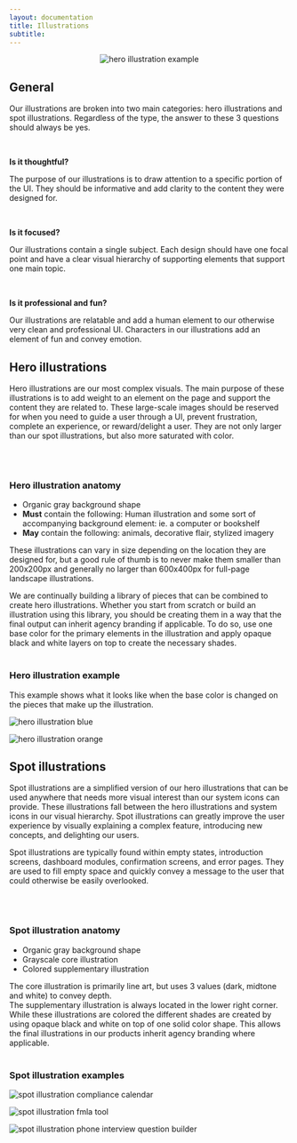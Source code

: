 ```yaml
---
layout: documentation
title: Illustrations
subtitle:
---
```


<center>

![hero illustration example](/images/foundations/illustrations/loading.svg)

</center>

## General

Our illustrations are broken into two main categories: hero illustrations and spot illustrations.
Regardless of the type, the answer to these 3 questions should always be yes.

<br/>

**Is it thoughtful?**

The purpose of our illustrations is to draw attention to a specific portion of the UI. They should be informative and add clarity to the content they were designed for.

<br/>

**Is it focused?**

Our illustrations contain a single subject. Each design should have one focal point and have a clear visual hierarchy of supporting elements that support one main topic.

<br/>

**Is it professional and fun?**

Our illustrations are relatable and add a human element to our otherwise very clean and professional UI. Characters in our illustrations add an element of fun and convey emotion.

<Spacer />

<Tabs :tabs="['Hero illustrations', 'Spot illustrations']">
<TabPage>

## Hero illustrations

Hero illustrations are our most complex visuals. The main purpose of these illustrations is to add weight to an element on the page and support the content they are related to. These large-scale images should be reserved for when you need to guide a user through a UI, prevent frustration, complete an experience, or reward/delight a user. They are not only larger than our spot illustrations, but also more saturated with color.

<br/>
<br/>

### Hero illustration anatomy

- Organic gray background shape
- **Must** contain the following: Human illustration and some sort of accompanying background element: ie. a computer or bookshelf
- **May** contain the following: animals, decorative flair, stylized imagery

These illustrations can vary in size depending on the location they are designed for, but a good rule of thumb is to never make them smaller than 200x200px and generally no larger than 600x400px for full-page landscape illustrations.

We are continually building a library of pieces that can be combined to create hero illustrations. Whether you start from scratch or build an illustration using this library, you should be creating them in a way that the final output can inherit agency branding if applicable. To do so, use one base color for the primary elements in the illustration and apply opaque black and white layers on top to create the necessary shades.
<br/>
<br/>

### Hero illustration example

This example shows what it looks like when the base color is changed on the pieces that make up the illustration.

<Grid>
<GridCol col="span-6">

![hero illustration blue](/images/foundations/illustrations/hero-blue.svg)

</GridCol >
<GridCol col="span-6">

![hero illustration orange](/images/foundations/illustrations/hero-orange.svg)

</GridCol >
</Grid>

</TabPage>
<TabPage>

## Spot illustrations

Spot illustrations are a simplified version of our hero illustrations that can be used anywhere that needs more visual interest than our system icons can provide. These illustrations fall between the hero illustrations and system icons in our visual hierarchy. Spot illustrations can greatly improve the user experience by visually explaining a complex feature, introducing new concepts, and delighting our users.

Spot illustrations are typically found within empty states, introduction screens, dashboard modules, confirmation screens, and error pages. They are used to fill empty space and quickly convey a message to the user that could otherwise be easily overlooked.

<br/>
<br/>

### Spot illustration anatomy

- Organic gray background shape
- Grayscale core illustration
- Colored supplementary illustration

The core illustration is primarily line art, but uses 3 values (dark, midtone and white) to convey depth.  
The supplementary illustration is always located in the lower right corner. While these illustrations are colored the different shades are created by using opaque black and white on top of one solid color shape. This allows the final illustrations in our products inherit agency branding where applicable.
<br/>
<br/>

### Spot illustration examples

<Grid>
<GridCol col="span-4">

![spot illustration compliance calendar](/images/foundations/illustrations/spot-calendar.svg)

</GridCol >
<GridCol col="span-4">

![spot illustration fmla tool](/images/foundations/illustrations/spot-fmla.svg)

</GridCol >
<GridCol col="span-4">

![spot illustration phone interview question builder](/images/foundations/illustrations/spot-phone.svg)

</GridCol>
</Grid>

</TabPage>
</Tabs>
